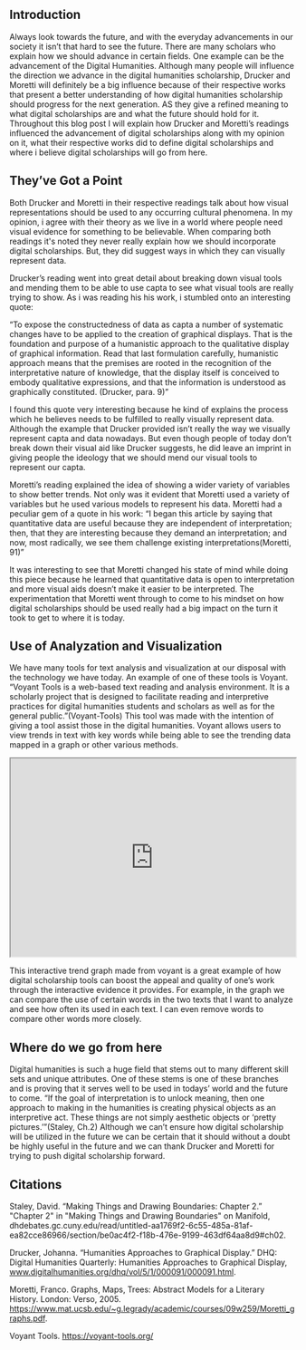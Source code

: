 ## Introduction

Always look towards the future, and with the everyday advancements in our society it isn’t that hard to see the future. There are many scholars who explain how we should advance in certain fields. One example can be the advancement of the Digital Humanities. Although many people will influence the direction we advance in the digital humanities scholarship, Drucker and Moretti will definitely be a big influence because of their respective works that present a better understanding of how digital humanities scholarship should progress for the next generation. AS they give a refined meaning to what digital scholarships are and what the future should hold for it. Throughout this blog post I will explain how Drucker and Moretti’s readings influenced the advancement of digital scholarships along with my opinion on it, what their respective works did to define digital scholarships and where i believe digital scholarships will go from here.



## They’ve Got a Point

Both Drucker and Moretti in their respective readings talk about how visual representations should be used to any occurring cultural phenomena. In my opinion, i agree with their theory as we live in a world where people need visual evidence for something to be believable. When comparing both readings it's noted they never really explain how we should incorporate digital scholarships. But, they did suggest ways in which they can visually represent data. 

Drucker’s reading went into great detail about breaking down visual tools and mending them to be able to use capta to see what visual tools are really trying to show. As i was reading his his work, i stumbled onto an interesting quote:

“To expose the constructedness of data as capta a number of systematic changes have to be applied to the creation of graphical displays. That is the foundation and purpose of a humanistic approach to the qualitative display of graphical information. Read that last formulation carefully, humanistic approach means that the premises are rooted in the recognition of the interpretative nature of knowledge, that the display itself is conceived to embody qualitative expressions, and that the information is understood as graphically constituted. (Drucker, para. 9)”

I found this quote very interesting because he kind of explains the process which he believes needs to be fulfilled to really visually represent data. Although the example that Drucker provided isn’t really the way we visually represent capta and data nowadays. But even though people of today don’t break down their visual aid like Drucker suggests, he did leave an imprint in giving people the ideology that we should mend our visual tools to represent our capta.

Moretti’s reading explained the idea of showing a wider variety of variables to show better trends. Not only was it evident that Moretti used a variety of variables but he used various models to represent his data. Moretti had a peculiar gem of a quote in his work:
“I began this article by saying that quantitative data are useful because they are independent of interpretation; then, that they are interesting because they demand an interpretation; and now, most radically, we see them challenge existing interpretations(Moretti, 91)”

It was interesting to see that Moretti changed his state of mind while doing this piece because he learned that quantitative data is open to interpretation and more visual aids doesn’t make it easier to be interpreted. The experimentation that Moretti went through to come to his mindset on how digital scholarships should be used really had a big impact on the turn it took to get to where it is today.

## Use of Analyzation and Visualization

We have many tools for text analysis and visualization at our disposal with the technology we have today. An example of one of these tools is Voyant. “Voyant Tools is a web-based text reading and analysis environment. It is a scholarly project that is designed to facilitate reading and interpretive practices for digital humanities students and scholars as well as for the general public.”(Voyant-Tools) This tool was made with the intention of giving a tool assist those in the digital humanities. Voyant allows users to view trends in text with key words while being able to see the trending data mapped in a graph or other various methods. 

<!--	Exported from Voyant Tools (voyant-tools.org).
Feel free to change the height and width values or other styling below: -->
<iframe style='width: 100%; height: 350px;' src='https://voyant-tools.org/tool/Trends/?view=Trends&query=data&query=interpretation&query=time&query=new&mode=&chartType=bar&corpus=bb4d3b30a5d22537248dbfab20ba8188'></iframe>


This interactive trend graph made from voyant is a great example of how digital scholarship tools can boost the appeal and quality of one’s work through the interactive evidence it provides. For example, in the graph we can compare the use of certain words in the two texts that I want to analyze and see how often its used in each text. I can even remove words to compare other words more closely.

## Where do we go from here
Digital humanities is such a huge field that stems out to many different skill sets and unique attributes. One of these stems is one of these branches and is proving that it serves well to be used in todays’ world and the future to come. “If the goal of interpretation is to unlock meaning, then one approach to making in the humanities is creating physical objects as an interpretive act. These things are not simply aesthetic objects or ‘pretty pictures.’”(Staley, Ch.2) Although we can’t ensure how digital scholarship will be utilized in the future we can be certain that it should without a doubt be highly useful in the future and we can thank Drucker and Moretti for trying to push digital scholarship forward.

## Citations

Staley, David. “Making Things and Drawing Boundaries: Chapter 2.” "Chapter 2" in "Making Things and Drawing Boundaries" on Manifold, dhdebates.gc.cuny.edu/read/untitled-aa1769f2-6c55-485a-81af-ea82cce86966/section/be0ac4f2-f18b-476e-9199-463df64aa8d9#ch02.

Drucker, Johanna. “Humanities Approaches to Graphical Display.” DHQ: Digital Humanities Quarterly: Humanities Approaches to Graphical Display, www.digitalhumanities.org/dhq/vol/5/1/000091/000091.html.

Moretti, Franco. Graphs, Maps, Trees: Abstract Models for a Literary History. London: Verso, 2005. https://www.mat.ucsb.edu/~g.legrady/academic/courses/09w259/Moretti_graphs.pdf.

Voyant Tools. https://voyant-tools.org/
